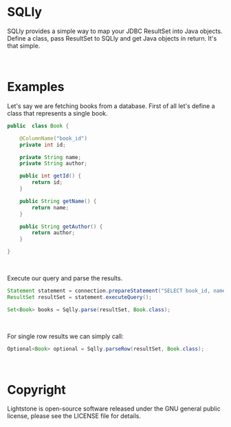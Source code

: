 # SQLly
SQLly provides a simple way to map your JDBC ResultSet into Java objects. Define a class, pass ResultSet to SQLly and get Java objects in return. It's that simple.

&nbsp;

# Examples

Let's say we are fetching books from a database.
First of all let's define a class that represents a single book.
```java
public  class Book {

	@ColumnName("book_id")
	private int id;

	private String name;
	private String author;

	public int getId() {
		return id;
	}

	public String getName() {
		return name;
	}

	public String getAuthor() {
		return author;
	}

}
```

&nbsp;

Execute our query and parse the results.

```java
Statement statement = connection.prepareStatement("SELECT book_id, name, author FROM books");
ResultSet resultSet = statement.executeQuery();

Set<Book> books = Sqlly.parse(resultSet, Book.class);
```
&nbsp;


For single row results we can simply call:
```java
Optional<Book> optional = Sqlly.parseRow(resultSet, Book.class);
```


&nbsp;

# Copyright

Lightstone is open-source software released under the GNU general public license, please see the LICENSE file for details.